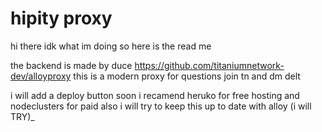 # hipity proxy
hi there idk what im doing so here is the read me

the backend is made by duce https://github.com/titaniumnetwork-dev/alloyproxy
this is a modern proxy
for questions join tn and dm delt

i will add a deploy button soon i recamend heruko for free hosting and nodeclusters for paid
also i will try to keep this up to date with alloy (i will TRY)_
